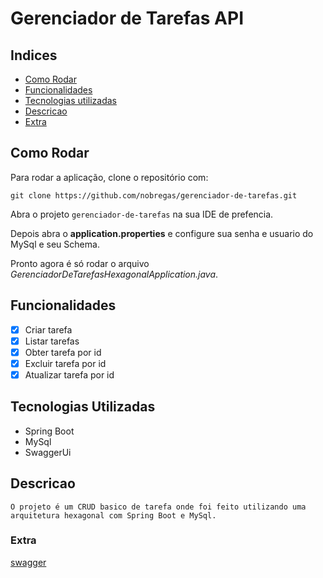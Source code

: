 # Gerenciador de Tarefas API

## Indices
- <a href="como-rodar"> Como Rodar</a>
- <a href="#funcionalidades"> Funcionalidades</a>
- <a href="#tecnologias-utilizadas"> Tecnologias utilizadas</a>
- <a href="#descricao"> Descricao</a>
- <a href="#extra"> Extra</a>

## Como Rodar

Para rodar a aplicação, clone o repositório com:

``git clone https://github.com/nobregas/gerenciador-de-tarefas.git``

Abra o projeto `gerenciador-de-tarefas` na sua IDE de prefencia.

Depois abra o **application.properties** e configure sua senha e usuario do MySql e seu Schema.

Pronto agora é só rodar o arquivo _GerenciadorDeTarefasHexagonalApplication.java_.

## Funcionalidades
- [x] Criar tarefa
- [x] Listar tarefas
- [x] Obter tarefa por id
- [x] Excluir tarefa por id
- [x] Atualizar tarefa por id

## Tecnologias Utilizadas

- Spring Boot
- MySql
- SwaggerUi

## Descricao

````
O projeto é um CRUD basico de tarefa onde foi feito utilizando uma 
arquitetura hexagonal com Spring Boot e MySql.
````

### Extra
<a href="http://localhost:8080/swagger-ui/index.html#/"> swagger</a>
